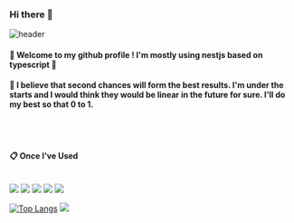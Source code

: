 ### Hi there 👋
![header](https://capsule-render.vercel.app/api?type=Waving&text=softwareengineer)

####  :wave: Welcome to my github profile ! I'm mostly using nestjs based on typescript 🫶

#### :wave: I believe that second chances will form the best results. I'm under the starts and I would think they would be linear in the future for sure. I'll do my best so that 0 to 1.</p>


 <br/>
 <br/>
  
####  :clipboard: Once I've Used 
  
 <br/>
<img src="https://img.shields.io/badge/NESTJS-F80000?style=for-the-badge&logo=nestjs&logoColor=black">
<img src="https://img.shields.io/badge/TypeScript-007396?style=for-the-badge&logo=typescript&logoColor=black">
<img src="https://img.shields.io/badge/MySQL-4479A1?style=for-the-badge&logo=MYSQL&logoColor=black">
<img src="https://img.shields.io/badge/Prisma-2C2255?style=for-the-badge&logo=prisma&logoColor=black">
<img src="https://img.shields.io/badge/Redis-F70000?style=for-the-badge&logo=redis&logoColor=black">

  <br/>
  
[![Top Langs](https://github-readme-stats.vercel.app/api/top-langs/?username=chanoking&layout=compact)](https://github.com/chanoking/github-readme-stats)
	<img src="https://github-readme-stats.vercel.app/api?username=chanoking&show_icons=true">  



<!--
**chanoking/chanoking** is a ✨ _special_ ✨ repository because its `README.md` (this file) appears on your GitHub profile.

Here are some ideas to get you started:

- 🔭 I’m currently working on ...
- 🌱 I’m currently learning ...
- 👯 I’m looking to collaborate on ...
- 🤔 I’m looking for help with ...
- 💬 Ask me about ...
- 📫 How to reach me: ...
- 😄 Pronouns: ...
- ⚡ Fun fact: ...
-->

